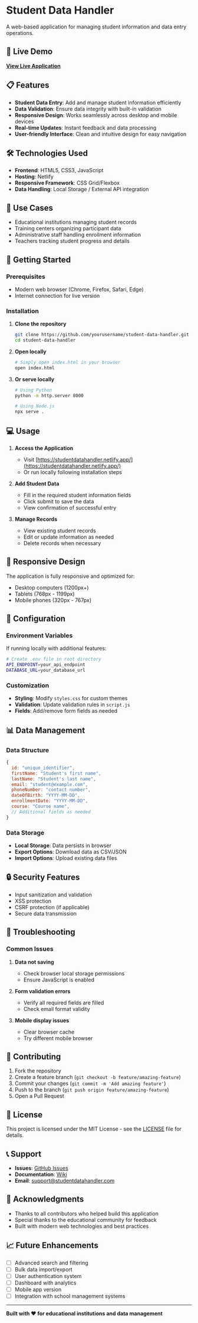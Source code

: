# Student Data Handler

A web-based application for managing student information and data entry operations.

## 🚀 Live Demo

**[View Live Application](https://studentdatahandler.netlify.app/)**

## 📋 Features

- **Student Data Entry**: Add and manage student information efficiently
- **Data Validation**: Ensure data integrity with built-in validation
- **Responsive Design**: Works seamlessly across desktop and mobile devices
- **Real-time Updates**: Instant feedback and data processing
- **User-friendly Interface**: Clean and intuitive design for easy navigation

## 🛠️ Technologies Used

- **Frontend**: HTML5, CSS3, JavaScript
- **Hosting**: Netlify
- **Responsive Framework**: CSS Grid/Flexbox
- **Data Handling**: Local Storage / External API integration

## 🎯 Use Cases

- Educational institutions managing student records
- Training centers organizing participant data
- Administrative staff handling enrollment information
- Teachers tracking student progress and details

## 🚀 Getting Started

### Prerequisites

- Modern web browser (Chrome, Firefox, Safari, Edge)
- Internet connection for live version

### Installation

1. **Clone the repository**
   ```bash
   git clone https://github.com/yourusername/student-data-handler.git
   cd student-data-handler
   ```

2. **Open locally**
   ```bash
   # Simply open index.html in your browser
   open index.html
   ```

3. **Or serve locally**
   ```bash
   # Using Python
   python -m http.server 8000
   
   # Using Node.js
   npx serve .
   ```

## 💻 Usage

1. **Access the Application**
   - Visit [https://studentdatahandler.netlify.app/](https://studentdatahandler.netlify.app/)
   - Or run locally following installation steps

2. **Add Student Data**
   - Fill in the required student information fields
   - Click submit to save the data
   - View confirmation of successful entry

3. **Manage Records**
   - View existing student records
   - Edit or update information as needed
   - Delete records when necessary

## 📱 Responsive Design

The application is fully responsive and optimized for:
- Desktop computers (1200px+)
- Tablets (768px - 1199px)
- Mobile phones (320px - 767px)

## 🔧 Configuration

### Environment Variables

If running locally with additional features:

```bash
# Create .env file in root directory
API_ENDPOINT=your_api_endpoint
DATABASE_URL=your_database_url
```

### Customization

- **Styling**: Modify `styles.css` for custom themes
- **Validation**: Update validation rules in `script.js`
- **Fields**: Add/remove form fields as needed

## 📊 Data Management

### Data Structure

```javascript
{
  id: "unique_identifier",
  firstName: "Student's first name",
  lastName: "Student's last name",
  email: "student@example.com",
  phoneNumber: "contact number",
  dateOfBirth: "YYYY-MM-DD",
  enrollmentDate: "YYYY-MM-DD",
  course: "Course name",
  // Additional fields as needed
}
```

### Data Storage

- **Local Storage**: Data persists in browser
- **Export Options**: Download data as CSV/JSON
- **Import Options**: Upload existing data files

## 🔒 Security Features

- Input sanitization and validation
- XSS protection
- CSRF protection (if applicable)
- Secure data transmission

## 🐛 Troubleshooting

### Common Issues

1. **Data not saving**
   - Check browser local storage permissions
   - Ensure JavaScript is enabled

2. **Form validation errors**
   - Verify all required fields are filled
   - Check email format validity

3. **Mobile display issues**
   - Clear browser cache
   - Try different mobile browser

## 🤝 Contributing

1. Fork the repository
2. Create a feature branch (`git checkout -b feature/amazing-feature`)
3. Commit your changes (`git commit -m 'Add amazing feature'`)
4. Push to the branch (`git push origin feature/amazing-feature`)
5. Open a Pull Request

## 📝 License

This project is licensed under the MIT License - see the [LICENSE](LICENSE) file for details.

## 📞 Support

- **Issues**: [GitHub Issues](https://github.com/yourusername/student-data-handler/issues)
- **Documentation**: [Wiki](https://github.com/yourusername/student-data-handler/wiki)
- **Email**: support@studentdatahandler.com

## 🎉 Acknowledgments

- Thanks to all contributors who helped build this application
- Special thanks to the educational community for feedback
- Built with modern web technologies and best practices

## 📈 Future Enhancements

- [ ] Advanced search and filtering
- [ ] Bulk data import/export
- [ ] User authentication system
- [ ] Dashboard with analytics
- [ ] Mobile app version
- [ ] Integration with school management systems

---

**Built with ❤️ for educational institutions and data management**
